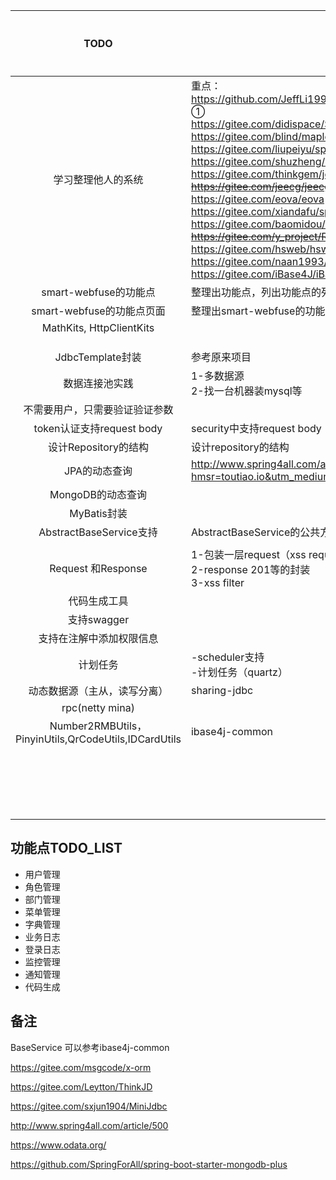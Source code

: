 |                         TODO                         | 备注                                                         | 时间期限   | 是否完成 |
| :--------------------------------------------------: | ------------------------------------------------------------ | ---------- | -------- |
|                  学习整理他人的系统                     |     重点：<br/>https://github.com/JeffLi1993/springboot-learning-example ①<br/>https://gitee.com/didispace/SpringBoot-Learning ②<br/>https://gitee.com/blind/maple ③<br/>https://gitee.com/liupeiyu/springbootadmin ④<br/>https://gitee.com/shuzheng/zheng ⑤<br/>https://gitee.com/thinkgem/jeesite4 ⑥<br/>~~https://gitee.com/jeecg/jeecg~~   ⑦<br/>https://gitee.com/eova/eova ⑧<br/>https://gitee.com/xiandafu/springboot-plus ⑨<br/>https://gitee.com/baomidou/SpringWind ⑩<br/>~~https://gitee.com/y_project/RuoYi~~  <br/>https://gitee.com/hsweb/hsweb-framework <br/>https://gitee.com/naan1993/guns <br/>https://gitee.com/iBase4J/iBase4J-SpringBoot  <br/>                                                          | 2018.09.20 |          |
|                smart-webfuse的功能点                 | 整理出功能点，列出功能点的列表                               | 2018.09.20 |          |
|              smart-webfuse的功能点页面               | 整理出smart-webfuse的功能点页面，草稿或者产品图              | 2018.09.20 |          |
|               MathKits, HttpClientKits               |                                                              |            |          |
|                                                      |                                                              |            |          |
|                                                      |                                                              |            |          |
|                                                      |                                                              |            |          |
|                   JdbcTemplate封装                   | 参考原来项目                                                 |            |          |
|                    数据连接池实践                    | 1-多数据源<br />2-找一台机器装mysql等                        |            |          |
|            不需要用户，只需要验证验证参数            |                                                              |            |          |
|              token认证支持request body               | security中支持request body                                   |            |          |
|                 设计Repository的结构                 | 设计repository的结构                                         |            |          |
|                    JPA的动态查询                     | http://www.spring4all.com/article/500?hmsr=toutiao.io&utm_medium=toutiao.io&utm_source=toutiao.io |            |          |
|                  MongoDB的动态查询                   |                                                              |            |          |
|                     MyBatis封装                      |                                                              |            |          |
|               AbstractBaseService支持                | AbstractBaseService的公共方法                                |            |          |
|                                                      |                                                              |            |          |
|                  Request 和Response                  | 1-包装一层request（xss request）<br />2-response 201等的封装<br />3-xss filter |            |          |
|                     代码生成工具                     |                                                              |            |          |
|                     支持swagger                      |                                                              |            |          |
|               支持在注解中添加权限信息               |                                                              |            |          |
|                       计划任务                       | -scheduler支持<br />-计划任务（quartz）                      |            |          |
|             动态数据源（主从，读写分离）             | sharing-jdbc                                                 |            |          |
|                   rpc(netty mina)                    |                                                              |            |          |
| Number2RMBUtils，PinyinUtils,QrCodeUtils,IDCardUtils | ibase4j-common                                               |            |          |
|                                                      |                                                              |            |          |
|                                                      |                                                              |            |          |
|                                                      |                                                              |            |          |
|                                                      |                                                              |            |          |
|                                                      |                                                              |            |          |
|                                                      |                                                              |            |          |
|                                                      |                                                              |            |          |
|                                                      |                                                              |            |          |
|                                                      |                                                              |            |          |
|                                                      |                                                              |            |          |
|                                                      |                                                              |            |          |
|                                                      |                                                              |            |          |
|                                                      |                                                              |            |          |
|                                                      |                                                              |            |          |
|                                                      |                                                              |            |          |
|                                                      |                                                              |            |          |
|                                                      |                                                              |            |          |
|                                                      |                                                              |            |          |
|                                                      |                                                              |            |          |


## 功能点TODO_LIST

- 用户管理
- 角色管理
- 部门管理
- 菜单管理
- 字典管理
- 业务日志
- 登录日志
- 监控管理
- 通知管理
- 代码生成


## 备注
BaseService 可以参考ibase4j-common

https://gitee.com/msgcode/x-orm

https://gitee.com/Leytton/ThinkJD

https://gitee.com/sxjun1904/MiniJdbc

http://www.spring4all.com/article/500

https://www.odata.org/

https://github.com/SpringForAll/spring-boot-starter-mongodb-plus